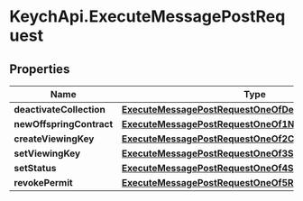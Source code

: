 # KeychApi.ExecuteMessagePostRequest

## Properties

Name | Type | Description | Notes
------------ | ------------- | ------------- | -------------
**deactivateCollection** | [**ExecuteMessagePostRequestOneOfDeactivateCollection**](ExecuteMessagePostRequestOneOfDeactivateCollection.md) |  | 
**newOffspringContract** | [**ExecuteMessagePostRequestOneOf1NewOffspringContract**](ExecuteMessagePostRequestOneOf1NewOffspringContract.md) |  | [optional] 
**createViewingKey** | [**ExecuteMessagePostRequestOneOf2CreateViewingKey**](ExecuteMessagePostRequestOneOf2CreateViewingKey.md) |  | 
**setViewingKey** | [**ExecuteMessagePostRequestOneOf3SetViewingKey**](ExecuteMessagePostRequestOneOf3SetViewingKey.md) |  | 
**setStatus** | [**ExecuteMessagePostRequestOneOf4SetStatus**](ExecuteMessagePostRequestOneOf4SetStatus.md) |  | 
**revokePermit** | [**ExecuteMessagePostRequestOneOf5RevokePermit**](ExecuteMessagePostRequestOneOf5RevokePermit.md) |  | 


